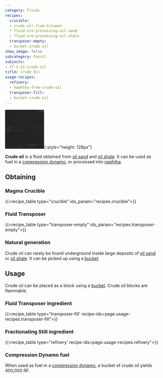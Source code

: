 ```yaml
---
category: Fluids
recipes:
  crucible:
  - crude-oil-from-bitumen
  - fluid-ore-processing-oil-sand
  - fluid-ore-processing-oil-shale
  transposer-empty:
  - bucket-crude-oil
show_image: false
subcategory: Fossil
subjects:
- tf-1-12-crude-oil
title: Crude Oil
usage-recipes:
  refinery:
  - naphtha-from-crude-oil
  transposer-fill:
  - bucket-crude-oil
---
```


![Crude oil](/assets/images/docs/1.12/thermal-foundation/crude-oil.gif){:style="height: 128px"}


**Crude oil** is a fluid obtained from [oil sand](../oil-sand/) and [oil
shale](../oil-shale/). It can be used as fuel in a [compression
dynamo](../../thermal-expansion/compression-dynamo/), or processed into [naphtha](../naphtha/).


Obtaining
---------

### Magma Crucible
{{<recipe_table type="crucible" ids_param="recipes.crucible">}}

### Fluid Transposer
{{<recipe_table type="transposer-empty" ids_param="recipes.transposer-empty">}}

### Natural generation
Crude oil can rarely be found underground inside large deposits of [oil
sand](../oil-sand/) or [oil shale](../oil-shale/). It can be picked up
using a [bucket](https://minecraft.gamepedia.com/Bucket).


Usage
-----

Crude oil can be placed as a block using a
[bucket](https://minecraft.gamepedia.com/Bucket). Crude oil blocks are
flammable.

### Fluid Transposer ingredient
{{<recipe_table type="transposer-fill' recipe-ids=page.usage-recipes.transposer-fill">}}

### Fractionating Still ingredient
{{<recipe_table type="refinery' recipe-ids=page.usage-recipes.refinery">}}

### Compression Dynamo fuel
When used as fuel in a [compression dynamo](../../thermal-expansion/compression-dynamo/), a bucket
of crude oil yields 400,000 RF.
